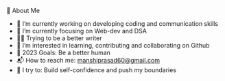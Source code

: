 🚀 About Me

- 🔭 I’m currently working on developing coding and communication skills
- 🌱 I’m currently focusing on Web-dev and DSA
- ✍🏽 Trying to be a better writer
- 👯 I’m interested in learning, contributing and collaborating on Github
- 🥅 2023 Goals: Be a better human
- 📬 How to reach me: manshiprasad60@gmail.com
- 🧗 I try to: Build self-confidence and push my boundaries
